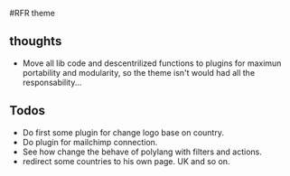 #RFR theme

## thoughts
- Move all lib code and descentrilized functions to plugins for maximun portability and modularity, so the theme isn't would had all the responsability...

## Todos
- Do first some plugin for change logo base on country.
- Do plugin for mailchimp connection.
- See how change the behave of polylang with filters and actions.
- redirect some countries to his own page. UK and so on.